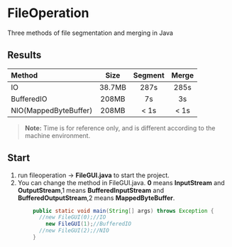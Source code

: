 # FileOperation
Three methods of file segmentation and merging in Java

**Results**
-------------------
| Method               | Size   | Segment | Merge |
| :---                 | :--:   | :-----: | :---: |
| IO                   | 38.7MB |   287s  | 285s  |
| BufferedIO           | 208MB  |   7s    | 3s    |
| NIO(MappedByteBuffer)| 208MB  | < 1s    | < 1s  |

> **Note:** Time is for reference only, and is different according to the machine environment.

**Start**
-------------

 1. run fileoperation -> **FileGUI.java** to start the project.
 2.  You can change the method in FileGUI.java. **0** means **InputStream** and **OutputStream**,1 means **BufferedInputStream** and **BufferedOutputStream**,2 means **MappedByteBuffer**.
 
```java  
        public static void main(String[] args) throws Exception {
          //new FileGUI(0);//IO
            new FileGUI(1);//BufferedIO
          //new FileGUI(2);//NIO
        }
```

